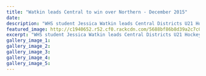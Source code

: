 ```yaml
---
title: "Watkin leads Central to win over Northern - December 2015"
date: 
description: "WHS student Jessica Watkin leads Central Districts U21 Hockey team to win over Northern Districts in Auckland on Saturday 19 December, Wanganui Chronicle article on 21/12/15..."
featured_image: http://c1940652.r52.cf0.rackcdn.com/5688bf86b8d39a2c7c000e5f/Cricket-ball-on-the-ground.jpg
excerpt: "WHS student Jessica Watkin leads Central Districts U21 Hockey team to win over Northern Districts in Auckland on Saturday 19 December, Wanganui Chronicle article on 21/12/15..."
gallery_image_1: 
gallery_image_2: 
gallery_image_3: 
gallery_image_4: 
gallery_image_5: 
---
```

